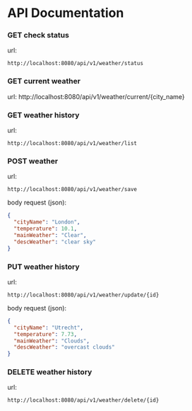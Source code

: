# API Documentation

### GET check status

url:

    http://localhost:8080/api/v1/weather/status

### GET current weather

url:
http://localhost:8080/api/v1/weather/current/{city_name}

### GET weather history

url:

    http://localhost:8080/api/v1/weather/list

### POST weather

url:

    http://localhost:8080/api/v1/weather/save

body request (json):

```json
{
  "cityName": "London",
  "temperature": 10.1,
  "mainWeather": "Clear",
  "descWeather": "clear sky"
}
```

### PUT weather history

url:

    http://localhost:8080/api/v1/weather/update/{id}

body request (json):

```json
{
  "cityName": "Utrecht",
  "temperature": 7.73,
  "mainWeather": "Clouds",
  "descWeather": "overcast clouds"
}
```

### DELETE weather history

url:

    http://localhost:8080/api/v1/weather/delete/{id}
